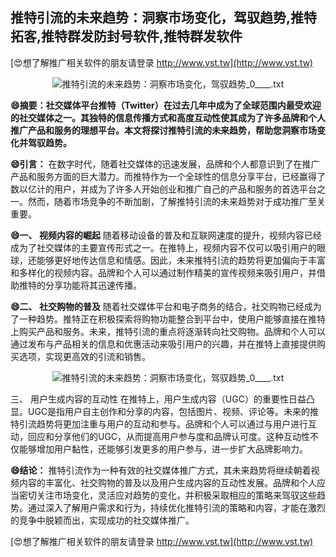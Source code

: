 ## **推特引流的未来趋势：洞察市场变化，驾驭趋势,推特拓客,推特群发防封号软件,推特群发软件**

[😍想了解推广相关软件的朋友请登录 http://www.vst.tw](http://www.vst.tw)

 <center><img src="https://vst.tw/MP4/tuiguang/png/1.png" alt="推特引流的未来趋势：洞察市场变化，驾驭趋势_0____.txt"></center>

**😄摘要：社交媒体平台推特（Twitter）在过去几年中成为了全球范围内最受欢迎的社交媒体之一。其独特的信息传播方式和高度互动性使其成为了许多品牌和个人推广产品和服务的理想平台。本文将探讨推特引流的未来趋势，帮助您洞察市场变化并驾驭趋势。**

**😄引言：**
在数字时代，随着社交媒体的迅速发展，品牌和个人都意识到了在推广产品和服务方面的巨大潜力。而推特作为一个全球性的信息分享平台，已经赢得了数以亿计的用户，并成为了许多人开始创业和推广自己的产品和服务的首选平台之一。然而，随着市场竞争的不断加剧，了解推特引流的未来趋势对于成功推广至关重要。

**😄一、 视频内容的崛起**
随着移动设备的普及和互联网速度的提升，视频内容已经成为了社交媒体的主要宣传形式之一。在推特上，视频内容不仅可以吸引用户的眼球，还能够更好地传达信息和情感。因此，未来推特引流的趋势将更加偏向于丰富和多样化的视频内容。品牌和个人可以通过制作精美的宣传视频来吸引用户，并借助推特的分享功能将其迅速传播。

**😄二、 社交购物的普及**
随着社交媒体平台和电子商务的结合，社交购物已经成为了一种趋势。推特正在积极探索将购物功能整合到平台中，使用户能够直接在推特上购买产品和服务。未来，推特引流的重点将逐渐转向社交购物。品牌和个人可以通过发布与产品相关的信息和优惠活动来吸引用户的兴趣，并在推特上直接提供购买选项，实现更高效的引流和销售。

 <center><img src="https://vst.tw/MP4/tuiguang/png/4.png" alt="推特引流的未来趋势：洞察市场变化，驾驭趋势_0____.txt"></center>

三、 用户生成内容的互动性
在推特上，用户生成内容（UGC）的重要性日益凸显。UGC是指用户自主创作和分享的内容，包括图片、视频、评论等。未来的推特引流趋势将更加注重与用户的互动和参与。品牌和个人可以通过与用户进行互动，回应和分享他们的UGC，从而提高用户参与度和品牌认可度。这种互动性不仅能够增加用户黏性，还能够引发更多的用户参与，进一步扩大品牌影响力。

**😄结论：**
推特引流作为一种有效的社交媒体推广方式，其未来趋势将继续朝着视频内容的丰富化、社交购物的普及以及用户生成内容的互动性发展。品牌和个人应当密切关注市场变化，灵活应对趋势的变化，并积极采取相应的策略来驾驭这些趋势。通过深入了解用户需求和行为，持续优化推特引流的策略和内容，才能在激烈的竞争中脱颖而出，实现成功的社交媒体推广。

[😍想了解推广相关软件的朋友请登录 http://www.vst.tw](http://www.vst.tw)



